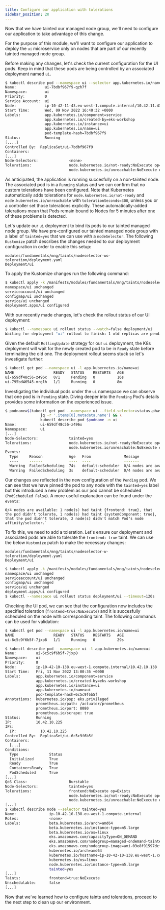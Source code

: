 ```yaml
---
title: Configure our application with tolerations
sidebar_position: 20
---
```


Now that we have tainted our managed node group, we'll need to configure our application to take advantage of this change.  

For the purpose of this module, we'll want to configure our application to deploy the `ui` microservice only on nodes that are part of our recently tainted managed node group. 

Before making any changes, let's check the current configuration for the UI pods. Keep in mind that these pods are being controlled by an associated deployment named `ui`.

```bash
$ kubectl describe pod --namespace ui --selector app.kubernetes.io/name=ui
Name:             ui-7bdbf967f9-qzh7f
Namespace:        ui
Priority:         0
Service Account:  ui
Node:             ip-10-42-11-43.eu-west-1.compute.internal/10.42.11.43
Start Time:       Wed, 09 Nov 2022 16:40:32 +0000
Labels:           app.kubernetes.io/component=service
                  app.kubernetes.io/created-by=eks-workshop
                  app.kubernetes.io/instance=ui
                  app.kubernetes.io/name=ui
                  pod-template-hash=7bdbf967f9
Status:           Running
[....]
Controlled By:  ReplicaSet/ui-7bdbf967f9
Containers:
[...]
Node-Selectors:              <none>
Tolerations:                 node.kubernetes.io/not-ready:NoExecute op=Exists for 300s
                             node.kubernetes.io/unreachable:NoExecute op=Exists for 300s
```

As anticipated, the application is running succesfully on a non-tainted node. The associated pod is in a `Running` status and we can confirm that no custom tolerations have been configured. Note that Kubernetes automatically adds tolerations for `node.kubernetes.io/not-ready` and `node.kubernetes.io/unreachable` with `tolerationSeconds=300`, unless you or a controller set those tolerations explicitly. These automatically-added tolerations mean that Pods remain bound to Nodes for 5 minutes after one of these problems is detected.

Let's update our `ui` deployment to bind its pods to our tainted managed node group. We have pre-configured our tainted managed node group with a label of `tainted=yes` that we can use with a `nodeSelector`. The following `Kustomize` patch describes the changes needed to our deployment configuration in order to enable this setup: 

```kustomization
modules/fundamentals/mng/taints/nodeselector-wo-toleration/deployment.yaml
Deployment/ui
```

To apply the Kustomize changes run the following command: 

```bash
$ kubectl apply -k /manifests/modules/fundamentals/mng/taints/nodeselector-wo-toleration/
namespace/ui unchanged
serviceaccount/ui unchanged
configmap/ui unchanged
service/ui unchanged
deployment.apps/ui configured
```

With our recently made changes, let's check the rollout status of our UI deployment:

```bash
$ kubectl --namespace ui rollout status --watch=false deployment/ui
Waiting for deployment "ui" rollout to finish: 1 old replicas are pending termination...
```

Given the default `RollingUpdate` strategy for our `ui` deployment, the K8s deployment will wait for the newly created pod to be in `Ready` state before terminating the old one. The deployment rollout seems stuck so let's investigate further: 

```bash
$ kubectl get pod --namespace ui -l app.kubernetes.io/name=ui
NAME                  READY   STATUS    RESTARTS   AGE
ui-659df48c56-z496x   0/1     Pending   0          16s
ui-795bd46545-mrglh   1/1     Running   0          8m
```

Investigating the individual pods under the `ui` namespace we can observe that one pod is in `Pending` state. Diving deeper into the `Pending` Pod's details provides some information on the experienced issue.  

```bash
$ podname=$(kubectl get pod --namespace ui --field-selector=status.phase=Pending -o json | \
                jq -r '.items[0].metadata.name') && \
                kubectl describe pod $podname -n ui
Name:           ui-659df48c56-z496x
Namespace:      ui
[...]
Node-Selectors:              tainted=yes
Tolerations:                 node.kubernetes.io/not-ready:NoExecute op=Exists for 300s
                             node.kubernetes.io/unreachable:NoExecute op=Exists for 300s
Events:
  Type     Reason            Age   From               Message
  ----     ------            ----  ----               -------
  Warning  FailedScheduling  74s   default-scheduler  0/4 nodes are available: 1 node(s) had taint {frontend: true}, that the pod didn't tolerate, 1 node(s) had taint {systemComponent: true}, that the pod didn't tolerate, 2 node(s) didn't match Pod's node affinity/selector.
  Warning  FailedScheduling  3s    default-scheduler  0/4 nodes are available: 1 node(s) had taint {frontend: true}, that the pod didn't tolerate, 1 node(s) had taint {systemComponent: true}, that the pod didn't tolerate, 2 node(s) didn't match Pod's node affinity/selector.
```

Our changes are reflected in the new configuration of the `Pending` pod. We can see that we have pinned the pod to any node with the `tainted=yes` label but this introduced a new problem as our pod cannot be scheduled (`PodScheduled False`). A more useful explanation can be found under the `events`:
```
0/4 nodes are available: 1 node(s) had taint {frontend: true}, that the pod didn't tolerate, 1 node(s) had taint {systemComponent: true}, that the pod didn't tolerate, 2 node(s) didn't match Pod's node affinity/selector.` 
```

To fix this, we need to add a toleration. Let's ensure our deployment and associated pods are able to tolerate the `frontend: true` taint. We can use the below `Kustomize` patch to make the necessary changes:
 
```kustomization
modules/fundamentals/mng/taints/nodeselector-w-toleration/deployment.yaml
Deployment/ui
```

```bash
$ kubectl apply -k /manifests/modules/fundamentals/mng/taints/nodeselector-w-toleration/
namespace/ui unchanged
serviceaccount/ui unchanged
configmap/ui unchanged
service/ui unchanged
deployment.apps/ui configured
$ kubectl --namespace ui rollout status deployment/ui --timeout=120s
```

Checking the UI pod, we can see that the configuration now includes the specified toleration (`frontend=true:NoExecute`) and it is succesfully scheduled on the node with corresponding taint. The following commands can be used for validation:  

```bash
$ kubectl get pod --namespace ui -l app.kubernetes.io/name=ui
NAME                  READY   STATUS    RESTARTS   AGE
ui-6c5c9f6b5f-7jxp8   1/1     Running   0          29s

$ kubectl describe pod --namespace ui -l app.kubernetes.io/name=ui
Name:         ui-6c5c9f6b5f-7jxp8
Namespace:    ui
Priority:     0
Node:         ip-10-42-10-138.eu-west-1.compute.internal/10.42.10.138
Start Time:   Fri, 11 Nov 2022 13:00:36 +0000
Labels:       app.kubernetes.io/component=service
              app.kubernetes.io/created-by=eks-workshop
              app.kubernetes.io/instance=ui
              app.kubernetes.io/name=ui
              pod-template-hash=6c5c9f6b5f
Annotations:  kubernetes.io/psp: eks.privileged
              prometheus.io/path: /actuator/prometheus
              prometheus.io/port: 8080
              prometheus.io/scrape: true
Status:       Running
IP:           10.42.10.225
IPs:
  IP:           10.42.10.225
Controlled By:  ReplicaSet/ui-6c5c9f6b5f
Containers:
  [...]
Conditions:
  Type              Status
  Initialized       True
  Ready             True
  ContainersReady   True
  PodScheduled      True
[...]
QoS Class:                   Burstable
Node-Selectors:              tainted=yes
Tolerations:                 frontend:NoExecute op=Exists
                             node.kubernetes.io/not-ready:NoExecute op=Exists for 300s
                             node.kubernetes.io/unreachable:NoExecute op=Exists for 300s
[...]
$ kubectl describe node --selector tainted=yes
Name:               ip-10-42-10-138.eu-west-1.compute.internal
Roles:              <none>
Labels:             beta.kubernetes.io/arch=amd64
                    beta.kubernetes.io/instance-type=m5.large
                    beta.kubernetes.io/os=linux
                    eks.amazonaws.com/capacityType=ON_DEMAND
                    eks.amazonaws.com/nodegroup=managed-ondemand-tainted-2022111013323682780000001d
                    eks.amazonaws.com/nodegroup-image=ami-03e8f91597dcf297b
                    kubernetes.io/arch=amd64
                    kubernetes.io/hostname=ip-10-42-10-138.eu-west-1.compute.internal
                    kubernetes.io/os=linux
                    node.kubernetes.io/instance-type=m5.large
                    tainted=yes
[...]
Taints:             frontend=true:NoExecute
Unschedulable:      false
[...]
```

Now that we've learned how to configure taints and tolerations, proceed to the next step to clean up our environment.
